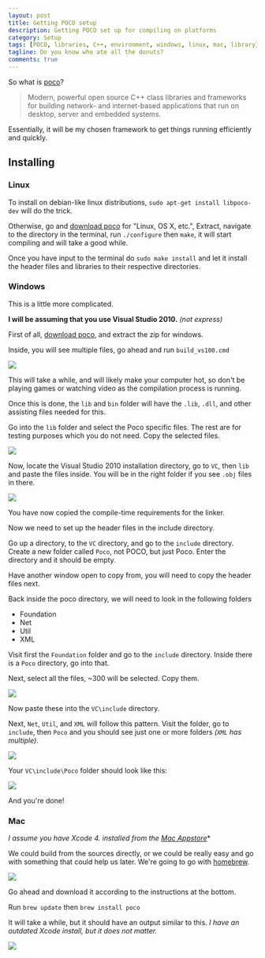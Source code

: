 ```yaml
---
layout: post
title: Getting POCO setup
description: Getting POCO set up for compiling on platforms
category: Setup
tags: [POCO, libraries, C++, environment, windows, linux, mac, library]
tagline: Do you know who ate all the donuts?
comments: true
---
```

So what is [poco][]?

> Modern, powerful open source C++ class libraries and frameworks for building network- and internet-based applications that run on desktop, server and embedded systems.

Essentially, it will be my chosen framework to get things running efficiently and quickly.
<!--more-->

## Installing
### Linux

To install on debian-like linux distributions, `sudo apt-get install libpoco-dev` will do the trick.

Otherwise, go and [download poco][poco download] for "Linux, OS X, etc.", 
Extract, navigate to the directory in the terminal, run `./configure` then `make`, it will start compiling and will take a good while.

Once you have input to the terminal do `sudo make install` and let it install the header files and libraries to their respective directories.

### Windows

This is a little more complicated.

**I will be assuming that you use Visual Studio 2010.** *(not express)*

First of all, [download poco][poco download], and extract the zip for windows.

Inside, you will see multiple files, go ahead and run `build_vs100.cmd`

![](/images/win-poco-cmd.png)

This will take a while, and will likely make your computer hot, so don't be playing games or watching video as the compilation process is running.

Once this is done, the `lib` and `bin` folder will have the `.lib`, `.dll`, and other assisting files needed for this. 

Go into the `lib` folder and select the Poco specific files. The rest are for testing purposes which you do not need. Copy the selected files.

![](/images/win-poco-lib.png)

Now, locate the Visual Studio 2010 installation directory, go to `VC`, then `lib` and paste the files inside. You will be in the right folder if you see `.obj` files in there.

![](/images/win-poco-vc-lib.png)

You have now copied the compile-time requirements for the linker.

Now we need to set up the header files in the include directory.

Go up a directory, to the `VC` directory, and go to the `include` directory. Create a new folder called `Poco`, not POCO, but just Poco.
Enter the directory and it should be empty.

Have another window open to copy from, you will need to copy the header files next.

Back inside the poco directory, we will need to look in the following folders

* Foundation
* Net
* Util
* XML

Visit first the `Foundation` folder and go to the `include` directory.
Inside there is a `Poco` directory, go into that.

Next, select all the files, ~300 will be selected. Copy them.

![](/images/win-poco-headers.png)

Now paste these into the `VC\include` directory.

Next, `Net`, `Util`, and `XML` will follow this pattern.
Visit the folder, go to `include`, then `Poco` and you should see just one or more folders *(`XML` has multiple)*.

![](/images/win-poco-include.png)

Your `VC\include\Poco` folder should look like this:

![](/images/win-poco-vc.png)

And you're done!

### Mac
**I assume you have Xcode 4.* installed from the [Mac Appstore][xcode appstore]**

We could build from the sources directly, or we could be really easy and go with something that could help us later. We're going to go with [homebrew][].

![](/images/homebrew.png)

Go ahead and download it according to the instructions at the bottom.

Run `brew update` then `brew install poco`

It will take a while, but it should have an output similar to this.
*I have an outdated Xcode install, but it does not matter.*

![](/images/brew-install-poco.png)



[poco]: http://pocoproject.org
[poco download]: http://pocoproject.org/download/index.html
[homebrew]: http://mxcl.github.com/homebrew/
[xcode appstore]: http://itunes.apple.com/us/app/xcode/id497799835?mt=12